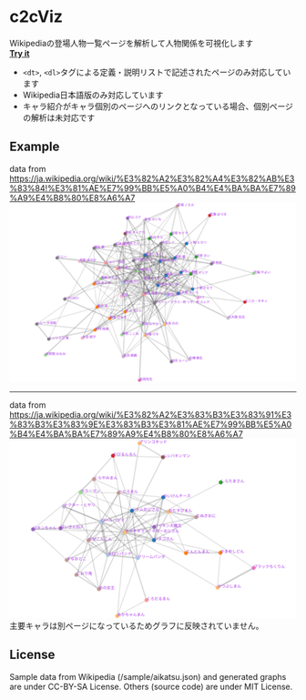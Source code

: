 # c2cViz
Wikipediaの登場人物一覧ページを解析して人物関係を可視化します  
[**Try it**](https://kojia.github.io/c2cVis/)

+ `<dt>`, `<dl>`タグによる定義・説明リストで記述されたページのみ対応しています
+ Wikipedia日本語版のみ対応しています
+ キャラ紹介がキャラ個別のページへのリンクとなっている場合、個別ページの解析は未対応です

## Example
data from https://ja.wikipedia.org/wiki/%E3%82%A2%E3%82%A4%E3%82%AB%E3%83%84!%E3%81%AE%E7%99%BB%E5%A0%B4%E4%BA%BA%E7%89%A9%E4%B8%80%E8%A6%A7
![aikatsu-graph](./img/aikatsu.svg)

---
data from https://ja.wikipedia.org/wiki/%E3%82%A2%E3%83%B3%E3%83%91%E3%83%B3%E3%83%9E%E3%83%B3%E3%81%AE%E7%99%BB%E5%A0%B4%E4%BA%BA%E7%89%A9%E4%B8%80%E8%A6%A7
![anpanman-graph](./img/anpanman.svg)
主要キャラは別ページになっているためグラフに反映されていません。


## License
Sample data from Wikipedia (/sample/aikatsu.json) and generated graphs are under CC-BY-SA License.
Others (source code) are under MIT License.
